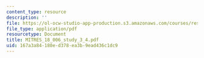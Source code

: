 ```yaml
---
content_type: resource
description: ''
file: https://ol-ocw-studio-app-production.s3.amazonaws.com/courses/res-18-006-calculus-revisited-single-variable-calculus-fall-2010/167a3a84180ed378ea3b9ead436c1dc9_MITRES_18_006_study_3_4.pdf
file_type: application/pdf
resourcetype: Document
title: MITRES_18_006_study_3_4.pdf
uid: 167a3a84-180e-d378-ea3b-9ead436c1dc9
---
```

